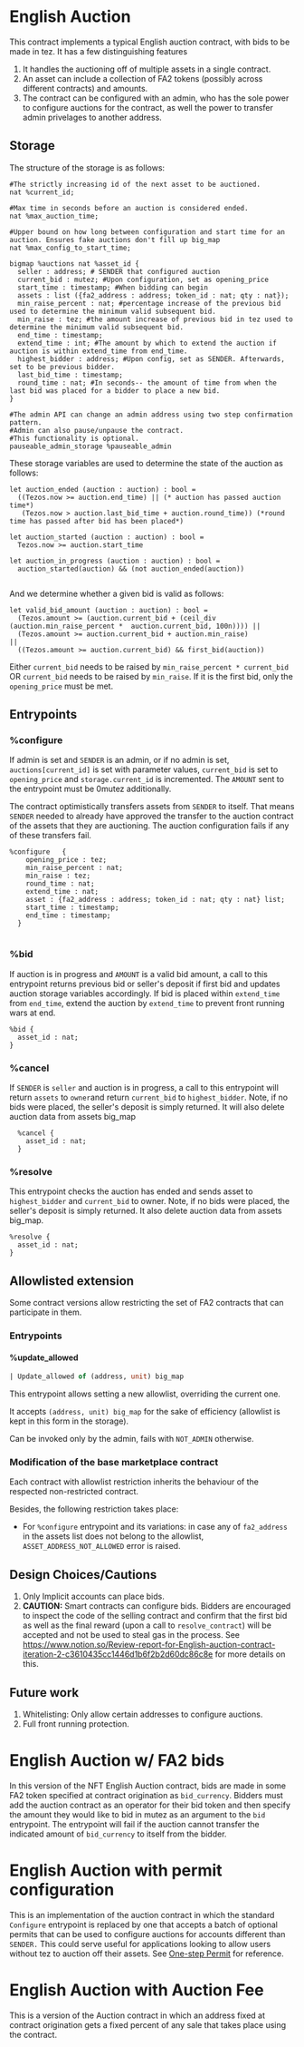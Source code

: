 # English Auction 

This contract implements a typical English auction contract, with bids to be made in tez. It has a few distinguishing features

1. It handles the auctioning off of multiple assets in a single contract.
2. An asset can include a collection of FA2 tokens (possibly across different contracts) and amounts.
3. The contract can be configured with an admin, who has the sole power to configure auctions for the contract, as well the power to transfer admin privelages to another address. 

## Storage
The structure of the storage is as follows: 

```sh=
#The strictly increasing id of the next asset to be auctioned.
nat %current_id;  

#Max time in seconds before an auction is considered ended. 
nat %max_auction_time; 

#Upper bound on how long between configuration and start time for an auction. Ensures fake auctions don't fill up big_map
nat %max_config_to_start_time;

bigmap %auctions nat %asset_id {
  seller : address; # SENDER that configured auction
  current_bid : mutez; #Upon configuration, set as opening_price
  start_time : timestamp; #When bidding can begin
  assets : list ({fa2_address : address; token_id : nat; qty : nat});
  min_raise_percent : nat; #percentage increase of the previous bid used to determine the minimum valid subsequent bid. 
  min_raise : tez; #the amount increase of previous bid in tez used to determine the minimum valid subsequent bid.
  end_time : timestamp; 
  extend_time : int; #The amount by which to extend the auction if auction is within extend_time from end_time.
  highest_bidder : address; #Upon config, set as SENDER. Afterwards, set to be previous bidder. 
  last_bid_time : timestamp;
  round_time : nat; #In seconds-- the amount of time from when the last bid was placed for a bidder to place a new bid. 
}

#The admin API can change an admin address using two step confirmation pattern.
#Admin can also pause/unpause the contract. 
#This functionality is optional. 
pauseable_admin_storage %pauseable_admin 

```
These storage variables are used to determine the state of the auction as follows: 

```ocaml=
let auction_ended (auction : auction) : bool =
  ((Tezos.now >= auction.end_time) || (* auction has passed auction time*)
   (Tezos.now > auction.last_bid_time + auction.round_time)) (*round time has passed after bid has been placed*)

let auction_started (auction : auction) : bool =
  Tezos.now >= auction.start_time

let auction_in_progress (auction : auction) : bool =
  auction_started(auction) && (not auction_ended(auction))
  
```

And we determine whether a given bid is valid as follows: 

```ocaml=
let valid_bid_amount (auction : auction) : bool =
  (Tezos.amount >= (auction.current_bid + (ceil_div (auction.min_raise_percent *  auction.current_bid, 100n)))) ||
  (Tezos.amount >= auction.current_bid + auction.min_raise)                                            ||
  ((Tezos.amount >= auction.current_bid) && first_bid(auction))

```
Either `current_bid`  needs to be raised by `min_raise_percent * current_bid` OR `current_bid`  needs to be raised by `min_raise`. If it is the first bid, only the `opening_price` must be met. 

## Entrypoints

### %configure

If admin is set and `SENDER` is an admin, or if no admin is set, `auctions[current_id]` is set with parameter values, `current_bid` is set to `opening_price` and `storage.current_id` is incremented. The `AMOUNT` sent to the entrypoint must be 0mutez additionally.  

The contract optimistically transfers assets from `SENDER` to itself. That means `SENDER` needed to already have approved the transfer to the auction contract of the assets that they are auctioning. The auction configuration fails if any of these transfers fail. 

```bash= 
%configure   {
    opening_price : tez;
    min_raise_percent : nat;
    min_raise : tez;
    round_time : nat;
    extend_time : nat;
    asset : {fa2_address : address; token_id : nat; qty : nat} list;
    start_time : timestamp;
    end_time : timestamp;
  }
   
```


### %bid 
If auction is in progress and `AMOUNT` is a valid bid amount, a call to this entrypoint returns previous bid or seller's deposit if first bid and updates auction storage variables accordingly. If bid is placed within `extend_time` from `end_time`, extend the auction by `extend_time` to prevent front running wars at end.

```sh=
%bid {
  asset_id : nat;
} 
```

### %cancel
If `SENDER` is `seller` and auction is in progress, a call to this entrypoint will return `assets` to `owner`and return `current_bid` to `highest_bidder`. Note, if no bids were placed, the seller's deposit is simply returned. It will also delete auction data from assets big_map

```sh=
  %cancel {
    asset_id : nat;
  }
```

### %resolve 
This entrypoint checks the auction has ended and sends asset to `highest_bidder` and `current_bid` to owner. Note, if no bids were placed, the seller's deposit is simply returned. It also delete auction data from assets big_map.

```sh=
%resolve {
  asset_id : nat;
}

```

## Allowlisted extension

Some contract versions allow restricting the set of FA2 contracts that can participate in them.

### Entrypoints

#### %update_allowed

```ocaml
| Update_allowed of (address, unit) big_map
```

This entrypoint allows setting a new allowlist, overriding the current one.

It accepts `(address, unit) big_map` for the sake of efficiency (allowlist is kept in this form in the storage).

Can be invoked only by the admin, fails with `NOT_ADMIN` otherwise.

### Modification of the base marketplace contract

Each contract with allowlist restriction inherits the behaviour of the respected non-restricted contract.

Besides, the following restriction takes place:
* For `%configure` entrypoint and its variations: in case any of `fa2_address` in the assets list does not belong to the allowlist, `ASSET_ADDRESS_NOT_ALLOWED` error is raised.

## Design Choices/Cautions

1. Only Implicit accounts can place bids.
2. **CAUTION:**   Smart contracts can configure bids. Bidders are encouraged to inspect the code of the selling contract and confirm that the first bid as well as the final reward (upon a call to `resolve_contract`) will be accepted and not be used to steal gas in the process. See https://www.notion.so/Review-report-for-English-auction-contract-iteration-2-c3610435cc1446d1b6f2b2d60dc86c8e for more details on this.


## Future work

1. Whitelisting: Only allow certain addresses to configure auctions.
2. Full front running protection. 

# English Auction w/ FA2 bids

In this version of the NFT English Auction contract, bids are made in some FA2 token specified at contract origination as `bid_currency`. Bidders must add the auction contract as an operator for their bid token and then specify the amount they would like to bid in mutez as an argument to the `bid` entrypoint. The entrypoint will fail if the auction cannot transfer the indicated amount of `bid_currency` to itself from the bidder. 

# English Auction with permit configuration

This is an implementation of the auction contract in which the standard `Configure` entrypoint is replaced by one that accepts a batch of optional permits that can be used to configure auctions for accounts different than `SENDER.` This could serve useful for applications looking to allow users without tez to auction off their assets. See [One-step Permit](https://gitlab.com/tzip/tzip/-/merge_requests/151) for reference. 

# English Auction with Auction Fee

This is a version of the Auction contract in which an address fixed at contract origination gets a fixed percent of any sale that takes place using the contract. 

